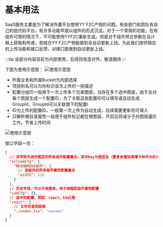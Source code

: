 # 基本用法

SaaS服务主要是为了解决外置平台使用YY F2C产物的问题。有些部门和团队有自己的低代码平台，有许多功能早就以组件的形式沉淀。对于一个常用的功能，在有组件可用的情况下，不可能使用YYF2C重新生成。但是对于组件样式参数在设计稿上获取和传递，若结合YY F2C产物能做到全自动更新上线。为此我们提供相应的上传功能和接口反馈，对接口能做到自动更新上线。

:::tip
该部分内容目前为内部使用，后续将改造对外，敬请期待
:::

下图为使用示意图：
![使用示意图](https://hd-static.yystatic.com/7814955711553777.jpeg)

- 所属业务和所属Bucket为内部选择
- 项目别名可以为你标识该次上传的一些描述
- 配置分组ID一般用于一次上传多个兄弟图层，当存在多个选中图层，由于会对每个图层生成一个配置ID，为了关联这些配置ID可以填写或自动生成GroupId，GroupId可以关联旗下的配置I
- ID为上传的配置ID，一般第一次上传为自动生成，后续需要更新则可填入
- 只解析根目录属性一般用于组件标记都在根图层，开启后将减少子孙图层遍历工作，节省上传时间

![使用示意图](https://hd-static.yystatic.com/13062813230777048.png)

接口字段一览：
```json
{
  // 该字段为选中图层的所有组件配置集合，其中key为图层名（重复会增加递增下标作为区分）
  "allComCfg": {
    "移动端MINI组件": {
      // 该组件的所有组件属性配置集合
      "width": 520
    }
  },
  // 历史字段，可以不用理会。用于根图层组件属性配置
  "comCfg": {},
  // 选中的配置，例如：react、html等
  "react": {
    // 文件目录和链接
    "./index.tsx": "xxxxxx"
  }
}
```